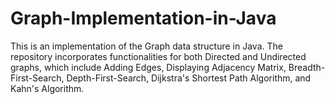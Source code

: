 # Graph-Implementation-in-Java
This is an implementation of the Graph data structure in Java. The repository incorporates functionalities for both Directed and Undirected graphs, which include Adding Edges, Displaying Adjacency Matrix, Breadth-First-Search, Depth-First-Search, Dijkstra's Shortest Path Algorithm, and Kahn's Algorithm.
